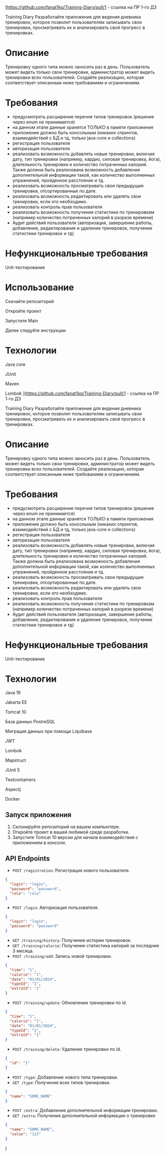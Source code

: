 [https://github.com/fanat1kq/Training-Diary/pull/1 - ссылка на ПР 1-го ДЗ

Training Diary 
Разработайте приложение для ведения дневника тренировок, которое позволит пользователям записывать свои тренировки, просматривать их и анализировать свой прогресс в тренировках.

# Описание
Тренировку одного типа можно заносить раз в день.
Пользователь может видеть только свои тренировки, администратор может видеть тренировки всех пользователей.
Создайте реализацию, которая соответствует описанным ниже требованиям и ограничениям.

# Требования 
- предусмотреть расширение перечня типов тренировок (решение через enum не принимается)
- на данном этапе данные хранятся ТОЛЬКО в памяти приложения
- приложение должно быть консольным (никаких спрингов, взаимодействий с БД и тд, только java-core и collections)
- регистрация пользователя
- авторизация пользователя
- реализовать возможность добавлять новые тренировки, включая дату, тип тренировки (например, кардио, силовая тренировка, йога), длительность тренировки и количество потраченных калорий. Также должна быть реализована возможность добавления дополнительной информации такой, как количество выполненных упражнений, пройденное расстояние и тд.
- реализовать возможность просматривать свои предыдущие тренировки, отсортированные по дате.
- реализовать возможность редактировать или удалять свои тренировки, если это необходимо.
- реализовать контроль прав пользователя
- реализовать возможность получения статистики по тренировкам (например количество потраченных калорий в разрезе времени)
- Аудит действий пользователя (авторизация, завершение работы, добавление, редактирование и удаление тренировок, получение статистики тренировок и тд)

# Нефункциональные требования
Unit-тестирование

# Использование

Скачайте репозиторий 

Откройте проект 

Запустите Main

Далее следуйте инструкции

# Технологии

Java core

JUnit

Maven

Lombok
](https://github.com/fanat1kq/Training-Diary/pull/1 - ссылка на ПР 1-го ДЗ

Training Diary 
Разработайте приложение для ведения дневника тренировок, которое позволит пользователям записывать свои тренировки, просматривать их и анализировать свой прогресс в тренировках.

# Описание
Тренировку одного типа можно заносить раз в день.
Пользователь может видеть только свои тренировки, администратор может видеть тренировки всех пользователей.
Создайте реализацию, которая соответствует описанным ниже требованиям и ограничениям.

# Требования 
- предусмотреть расширение перечня типов тренировок (решение через enum не принимается)
- на данном этапе данные хранятся ТОЛЬКО в памяти приложения
- приложение должно быть консольным (никаких спрингов, взаимодействий с БД и тд, только java-core и collections)
- регистрация пользователя
- авторизация пользователя
- реализовать возможность добавлять новые тренировки, включая дату, тип тренировки (например, кардио, силовая тренировка, йога), длительность тренировки и количество потраченных калорий. Также должна быть реализована возможность добавления дополнительной информации такой, как количество выполненных упражнений, пройденное расстояние и тд.
- реализовать возможность просматривать свои предыдущие тренировки, отсортированные по дате.
- реализовать возможность редактировать или удалять свои тренировки, если это необходимо.
- реализовать контроль прав пользователя
- реализовать возможность получения статистики по тренировкам (например количество потраченных калорий в разрезе времени)
- Аудит действий пользователя (авторизация, завершение работы, добавление, редактирование и удаление тренировок, получение статистики тренировок и тд)

# Нефункциональные требования
Unit-тестирование

# Технологии

Java 16

Jakarta EE

Tomcat 10

База данных PostreSQL

Миграция данных при помощи Liquibase

JWT

Lombok

Mapstruct

JUnit 5

Testcontainers

Aspectj

Docker

## Запуск приложения

1. Склонируйте репозиторий на вашем компьютере.
2. Откройте проект в вашей любимой среде разработки.
3. Запустите Tomcat 10 версии для начала взаимодействия с приложением в консоли.

## API Endpoints

- `POST /registration`: Регистрация нового пользователя.
```json
{
  "login": "login",
  "password": "password",
  "role": "role"
}
```
- `POST /login`: Авторизация пользователя.
```json
{
  "login": "login",
  "password": "password"
}
```

- `GET /training/history`: Получение истории тренировок.
- `GET /training/calorie`: Получение статистика калорий за последние 3 месяца.
- `POST /training/add`: Запись новой тренировки.
```json
{
  "time": "1",
  "calorie": "1",
  "date": "01/01/2024",
  "typeId": "1",
  "extraId": "1"
}
```
- `POST /training/update`: Обновление тренировки по id.
```json
{
  "time": "1",
  "calorie": "1",
  "date": "01/01/2024",
  "typeId": "1",
  "extraId": "1"
}
```
- `POST /training/delete`: Удаление тренировки по id.
```json
{
  "id": "1"
}
```
- `POST /type`: Добавление нового типа тренировки.
- `GET /type`: Получение всех типов тренировки.
```json
{
  "name": "SOME_NAME"
}
```
- `POST /extra`: Добавление дополнительной информации тренировки.
- `GET /extra`: Получение дополнительной информации о тренировке
```json
{
  "name": "SOME_NAME",
  "value": "123"
}
```


)
